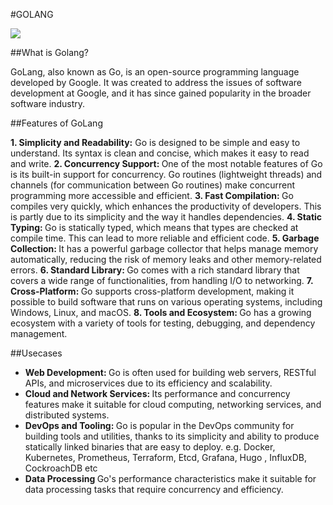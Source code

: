 
#GOLANG 

![](https://timesofcloud.com/assets/images/golang/GoLang.png)

##What is Golang?

GoLang, also known as Go, is an open-source programming language developed by Google. It was created to address the issues of software development at Google, and it has since gained popularity in the broader software industry.

##Features of GoLang

<b>1. Simplicity and Readability:</b> Go is designed to be simple and easy to understand. Its syntax is clean and concise, which makes it easy to read and write.
<b>2. Concurrency Support: </b>One of the most notable features of Go is its built-in support for concurrency. Go routines (lightweight threads) and channels (for communication between Go routines) make concurrent programming more accessible and efficient.
<b>3. Fast Compilation: </b>Go compiles very quickly, which enhances the productivity of developers. This is partly due to its simplicity and the way it handles dependencies.
<b>4. Static Typing: </b>Go is statically typed, which means that types are checked at compile time. This can lead to more reliable and efficient code.
<b>5. Garbage Collection: </b>It has a powerful garbage collector that helps manage memory automatically, reducing the risk of memory leaks and other memory-related errors.
<b>6. Standard Library: </b>Go comes with a rich standard library that covers a wide range of functionalities, from handling I/O to networking.
<b>7. Cross-Platform: </b>Go supports cross-platform development, making it possible to build software that runs on various operating systems, including Windows, Linux, and macOS.
<b>8. Tools and Ecosystem: </b>Go has a growing ecosystem with a variety of tools for testing, debugging, and dependency management.

##Usecases

- <b> Web Development: </b>
Go is often used for building web servers, RESTful APIs, and microservices due to its efficiency and scalability.
- <b> Cloud and Network Services: </b>
Its performance and concurrency features make it suitable for cloud computing, networking services, and
distributed systems.
- <b> DevOps and Tooling: </b>
Go is popular in the DevOps community for building tools and utilities, thanks to its simplicity and ability to
produce statically linked binaries that are easy to deploy. e.g. Docker, Kubernetes, Prometheus, Terraform, Etcd,
Grafana, Hugo , InfluxDB, CockroachDB etc
- <b> Data Processing </b>
Go's performance characteristics make it suitable for data processing tasks that require concurrency and
efficiency.


